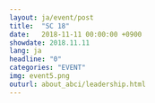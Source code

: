 ```yaml
---
layout: ja/event/post
title:  "SC 18"
date:   2018-11-11 00:00:00 +0900
showdate: 2018.11.11
lang: ja
headline: "0"
categories: "EVENT"
img: event5.png
outurl: about_abci/leadership.html
---
```

